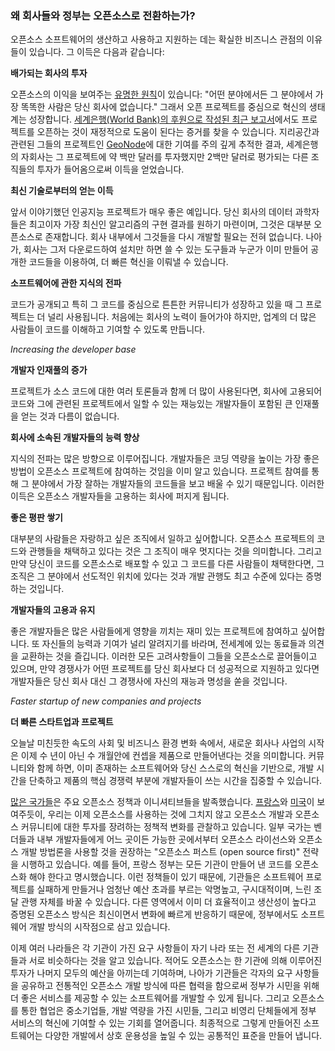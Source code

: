 ﻿### 왜 회사들와 정부는 오픈소스로 전환하는가?

오픈소스 소프트웨어의 생산하고 사용하고 지원하는 데는 확실한 비즈니스 관점의 이유들이 있습니다. 그 이득은 다음과 같습니다:

**배가되는 회사의 투자**

오픈소스의 이익을 보여주는 [유명한 원칙](https://quoteinvestigator.com/2018/01/28/smartest/)이 있습니다: "어떤 분야에서든 그 분야에서 가장 똑똑한 사람은 당신 회사에 없습니다."
그래서 오픈 프로젝트를 중심으로 혁신의 생태계는 성장합니다.
[세계은행(World Bank)의 후원으로 작성된 최근 보고서](https://opendri.org/wp-content/uploads/2017/03/OpenDRI-and-GeoNode-a-Case-Study-on-Institutional-Investments-in-Open-Source.pdf)에서도 프로젝트를 오픈하는 것이 재정적으로 도움이 된다는 증거를 찾을 수 있습니다.
지리공간과 관련된 그들의 프로젝트인 [GeoNode](http://geonode.org/)에 대한 기여를 주의 깊게 추적한 결과, 세계은행의 자회사는 그 프로젝트에 약 백만 달러를 투자했지만 2백만 달러로 평가되는 다른 조직들의 투자가 들어옴으로써 이득을 얻었습니다.

**최신 기술로부터의 얻는 이득**

앞서 이야기했던 인공지능 프로젝트가 매우 좋은 예입니다.
당신 회사의 데이터 과학자들은 최고이자 가장 최신인 알고리즘의 구현 결과를 원하기 마련이며, 그것은 대부분 오픈소스로 존재합니다.
회사 내부에서 그것들을 다시 개발할 필요는 전혀 없습니다.
나아가, 회사는 그저 다운로드하여 설치만 하면 쓸 수 있는 도구들과 누군가 이미 만들어 공개한 코드들을 이용하여, 더 빠른 혁신을 이뤄낼 수 있습니다.

**소프트웨어에 관한 지식의 전파**

코드가 공개되고 특히 그 코드를 중심으로 튼튼한 커뮤니티가 성장하고 있을 때 그 프로젝트는 더 널리 사용됩니다.
처음에는 회사의 노력이 들어가야 하지만, 업계의 더 많은 사람들이 코드를 이해하고 기여할 수 있도록 만듭니다.

*Increasing the developer base*

**개발자 인재풀의 증가**

프로젝트가 소스 코드에 대한 여러 토론들과 함께 더 많이 사용된다면, 회사에 고용되어 코드와 그에 관련된 프로젝트에서 일할 수 있는 재능있는 개발자들이 포함된 큰 인재풀을 얻는 것과 다름이 없습니다.

**회사에 소속된 개발자들의 능력 향상**

지식의 전파는 많은 방향으로 이루어집니다.
개발자들은 코딩 역량을 높이는 가장 좋은 방법이 오픈소스 프로젝트에 참여하는 것임을 이미 알고 있습니다. 프로젝트 참여를 통해 그 분야에서 가장 잘하는 개발자들의 코드들을 보고 배울 수 있기 때문입니다.
이러한 이득은 오픈소스 개발자들을 고용하는 회사에 퍼지게 됩니다.

**좋은 평판 쌓기**

대부분의 사람들은 자랑하고 싶은 조직에서 일하고 싶어합니다.
오픈소스 프로젝트의 코드와 관행들을 채택하고 있다는 것은 그 조직이 매우 멋지다는 것을 의미합니다.
그리고 만약 당신이 코드를 오픈소스로 배포할 수 있고 그 코드를 다른 사람들이 채택한다면, 그 조직은 그 분야에서 선도적인 위치에 있다는 것과 개발 관행도 최고 수준에 있다는 증명하는 것입니다.

**개발자들의 고용과 유지**

좋은 개발자들은 많은 사람들에게 영향을 끼치는 재미 있는 프로젝트에 참여하고 싶어합니다.
또 자신들의 능력과 기여가 널리 알려지기를 바라며, 전세계에 있는 동료들과 의견을 교환하는 것을 즐깁니다.
이러한 모든 고려사항들이 그들을 오픈소스로 끌어들이고 있으며, 만약 경쟁사가 어떤 프로젝트를 당신 회사보다 더 성공적으로 지원하고 있다면 개발자들은 당신 회사 대신 그 경쟁사에 자신의 재능과 명성을 쏟을 것입니다.

*Faster startup of new companies and projects*

**더 빠른 스타트업과 프로젝트**

오늘날 미친듯한 속도의 사회 및 비즈니스 환경 변화 속에서, 새로운 회사나 사업의 시작은 이제 수 년이 아닌 수 개월안에 컨셉을 제품으로 만들어낸다는 것을 의미합니다.
커뮤니티와 함께 하면, 이미 존재하는 소프트웨어와 당신 스스로의 혁신을 기반으로, 개발 시간을 단축하고 제품의 핵심 경쟁력 부분에 개발자들이 쓰는 시간을 집중할 수 있습니다.

[많은 국가들](https://www.csis.org/analysis/government-open-source-policies)은  주요 오픈소스 정책과 이니셔티브들을 발족했습니다.
[프랑스](http://circulaire.legifrance.gouv.fr/pdf/2012/09/cir_35837.pdf)와 [미국](https://code.gov/)이 보여주듯이, 우리는 이제 오픈소스를 사용하는 것에 그치지 않고 오픈소스 개발과 오픈소스 커뮤니티에 대한 투자를 장려하는 정책적 변화를 관찰하고 있습니다.
일부 국가는 벤더들과 내부 개발자들에게 어느 곳이든 가능한 곳에서부터 오픈소스 라이선스와 오픈소스 개발 방법론을 사용할 것을 권장하는 "오픈소스 퍼스트 (open source first)" 전략을 시행하고 있습니다.
예를 들어, 프랑스 정부는 모든 기관이 만들어 낸 코드를 오픈소스화 해야 한다고 명시했습니다.
이런 정책들이 있기 때문에, 기관들은 소프트웨어 프로젝트를 실패하게 만들거나 엄청난 예산 초과를 부르는 악명높고, 구시대적이며, 느린 조달 관행 자체를 바꿀 수 있습니다.
다른 영역에서 이미 더 효율적이고 생산성이 높다고 증명된 오픈소스 방식은 최신이면서 변화에 빠르게 반응하기 때문에, 정부에서도 소프트웨어 개발 방식의 시작점으로 삼고 있습니다.

이제 여러 나라들은 각 기관이 가진 요구 사항들이 자기 나라 또는 전 세계의 다른 기관들과 서로 비슷하다는 것을 알고 있습니다.
적어도 오픈소스는 한 기관에 의해 이루어진 투자가 나머지 모두의 예산을 아끼는데 기여하며, 나아가 기관들은 각자의 요구 사항들을 공유하고 전통적인 오픈소스 개발 방식에 따른 협력을 함으로써 정부가 시민을 위해 더 좋은 서비스를 제공할 수 있는 소프트웨어를 개발할 수 있게 됩니다.
그리고 오픈소스를 통한 협업은 중소기업들, 개발 역량을 가진 시민들, 그리고 비영리 단체들에게 정부 서비스의 혁신에 기여할 수 있는 기회를 열어줍니다.
최종적으로 그렇게 만들어진 소프트웨어는 다양한 개발에서 상호 운용성을 높일 수 있는 공통적인 표준을 만들어 냅니다.

